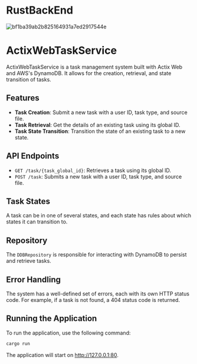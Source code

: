 # RustBackEnd
![bf1ba39ab2b825164931a7ed2917544e](https://github.com/Shahupdates/RustBackEnd/assets/120000782/2a66c7cb-7d01-4ab1-9716-08a654cd54a2)

# ActixWebTaskService

ActixWebTaskService is a task management system built with Actix Web and AWS's DynamoDB. It allows for the creation, retrieval, and state transition of tasks.

## Features

- **Task Creation**: Submit a new task with a user ID, task type, and source file.
- **Task Retrieval**: Get the details of an existing task using its global ID.
- **Task State Transition**: Transition the state of an existing task to a new state.

## API Endpoints

- `GET /task/{task_global_id}`: Retrieves a task using its global ID.
- `POST /task`: Submits a new task with a user ID, task type, and source file.

## Task States

A task can be in one of several states, and each state has rules about which states it can transition to.

## Repository

The `DDBRepository` is responsible for interacting with DynamoDB to persist and retrieve tasks.

## Error Handling

The system has a well-defined set of errors, each with its own HTTP status code. For example, if a task is not found, a 404 status code is returned.

## Running the Application

To run the application, use the following command:

```bash
cargo run
```

The application will start on http://127.0.0.1:80.
